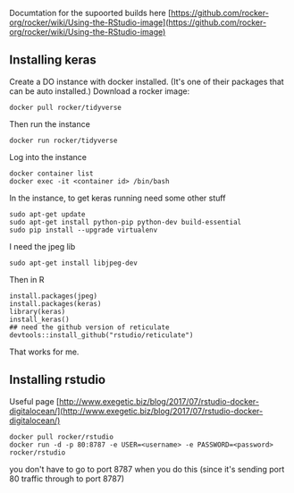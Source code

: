 Documtation for the supoorted builds here [https://github.com/rocker-org/rocker/wiki/Using-the-RStudio-image](https://github.com/rocker-org/rocker/wiki/Using-the-RStudio-image)


## Installing keras

Create a DO instance with docker installed. (It's one of their packages that can be auto installed.) Download a rocker image:

```
docker pull rocker/tidyverse
```


Then run the instance

```
docker run rocker/tidyverse
```

Log into the instance

```
docker container list
docker exec -it <container id> /bin/bash
```

In the instance, to get keras running need some other stuff

```
sudo apt-get update
sudo apt-get install python-pip python-dev build-essential 
sudo pip install --upgrade virtualenv 
```

I need the jpeg lib
```
sudo apt-get install libjpeg-dev
```


Then in R 
```
install.packages(jpeg)
install.packages(keras)
library(keras)
install_keras()
## need the github version of reticulate
devtools::install_github("rstudio/reticulate")
```

That works for me.


## Installing rstudio

Useful page [http://www.exegetic.biz/blog/2017/07/rstudio-docker-digitalocean/](http://www.exegetic.biz/blog/2017/07/rstudio-docker-digitalocean/)

```
docker pull rocker/rstudio
docker run -d -p 80:8787 -e USER=<username> -e PASSWORD=<password> rocker/rstudio
```
you don't have to go to port 8787 when you do this (since it's sending port 80 traffic through to port 8787)


